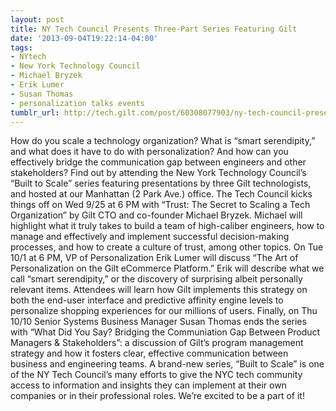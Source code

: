 ```yaml
---
layout: post
title: NY Tech Council Presents Three-Part Series Featuring Gilt
date: '2013-09-04T19:22:14-04:00'
tags:
- NYtech
- New York Technology Council
- Michael Bryzek
- Erik Lumer
- Susan Thomas
- personalization talks events
tumblr_url: http://tech.gilt.com/post/60308077903/ny-tech-council-presents-three-part-series
---
```



How do you scale a technology organization? What is “smart serendipity,” and what does it have to do with personalization? And how can you effectively bridge the communication gap between engineers and other stakeholders? Find out by attending the New York Technology Council’s “Built to Scale” series featuring presentations by three Gilt technologists, and hosted at our Manhattan (2 Park Ave.) office.
The Tech Council kicks things off on Wed 9/25 at 6 PM with “Trust: The Secret to Scaling a Tech Organization” by Gilt CTO and co-founder Michael Bryzek. Michael will highlight what it truly takes to build a team of high-caliber engineers, how to manage and effectively and implement successful decision-making processes, and how to create a culture of trust, among other topics.
On Tue 10/1 at 6 PM, VP of Personalization Erik Lumer will discuss “The Art of Personalization on the Gilt eCommerce Platform.” Erik will describe what we call “smart serendipity,” or the discovery of surprising albeit personally relevant items. Attendees will learn how Gilt implements this strategy on both the end-user interface and predictive affinity engine levels to personalize shopping experiences for our millions of users.
Finally, on Thu 10/10 Senior Systems Business Manager Susan Thomas ends the series with “What Did You Say? Bridging the Communiation Gap Between Product Managers & Stakeholders”: a discussion of Gilt’s program management strategy and how it fosters clear, effective communication between business and engineering teams.
A brand-new series, “Built to Scale” is one of the NY Tech Council’s many efforts to give the NYC tech community access to information and insights they can implement at their own companies or in their professional roles. We’re excited to be a part of it!
